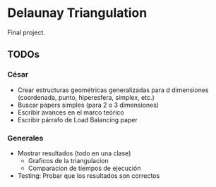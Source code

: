 # Delaunay Triangulation

Final project.


## TODOs

### César

- Crear estructuras geométricas generalizadas para d dimensiones (coordenada, punto, hiperesfera, simplex, etc.)
- Buscar papers simples (para 2 o 3 dimensiones)
- Escribir avances en el marco teórico
- Escribir párrafo de Load Balancing paper

### Generales

- Mostrar resultados (todo en una clase)
  - Graficos de la triangulacion
  - Comparacion de tiempos de ejecución
- Testing: Probar que los resultados son correctos
